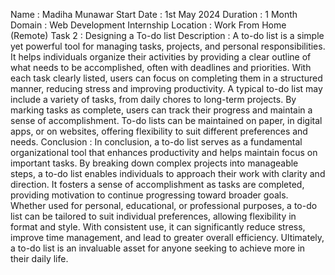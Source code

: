 Name : Madiha Munawar 
Start Date : 1st May 2024
Duration : 1 Month
Domain : Web Development Internship
Location : Work From Home (Remote)
Task 2 : Designing a To-do list
Description : A to-do list is a simple yet powerful tool for managing tasks, projects, and personal responsibilities. It helps individuals organize their activities by providing a clear outline of what needs to be accomplished, often with deadlines and priorities. With each task clearly listed, users can focus on completing them in a structured manner, reducing stress and improving productivity. 
A typical to-do list may include a variety of tasks, from daily chores to long-term projects. By marking tasks as complete, users can track their progress and maintain a sense of accomplishment. To-do lists can be maintained on paper, in digital apps, or on websites, offering flexibility to suit different preferences and needs.
Conclusion : In conclusion, a to-do list serves as a fundamental organizational tool that enhances productivity and helps maintain focus on important tasks. By breaking down complex projects into manageable steps, a to-do list enables individuals to approach their work with clarity and direction. It fosters a sense of accomplishment as tasks are completed, providing motivation to continue progressing toward broader goals.
Whether used for personal, educational, or professional purposes, a to-do list can be tailored to suit individual preferences, allowing flexibility in format and style. With consistent use, it can significantly reduce stress, improve time management, and lead to greater overall efficiency. Ultimately, a to-do list is an invaluable asset for anyone seeking to achieve more in their daily life.
